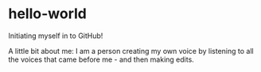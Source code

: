 # hello-world

Initiating myself in to GitHub!

A little bit about me: I am a person creating my own voice by listening to all the voices that came before me - and then making edits.
